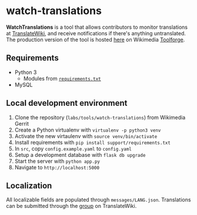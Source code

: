 # watch-translations

**WatchTranslations** is a tool that allows contributors to monitor translations at [TranslateWiki](https://translatewiki.net/), and receive notifications if there's anything untranslated.
The production version of the tool is hosted [here](https://tools.wmflabs.org/watch-translations/) on Wikimedia [Toolforge](https://wikitech.wikimedia.org/wiki/Help:Toolforge).

## Requirements

- Python 3
  - Modules from [`requirements.txt`](./support/requirements.txt)
- MySQL

## Local development environment

1. Clone the repository (`labs/tools/watch-translations`) from Wikimedia Gerrit
1. Create a Python virtualenv with `virtualenv -p python3 venv`
1. Activate the new virtaulenv with `source venv/bin/activate`
1. Install requirements with `pip install support/requirements.txt`
1. In `src`, copy `config.example.yaml` to `config.yaml`
1. Setup a development database with `flask db upgrade`
1. Start the server with `python app.py`
1. Navigate to `http://localhost:5000`

## Localization

All localizable fields are populated through `messages/LANG.json`.
Translations can be submitted through the [group](https://translatewiki.net/w/i.php?title=Special:Translate&group=wikimedia-tools-watch-translations) on TranslateWiki.

